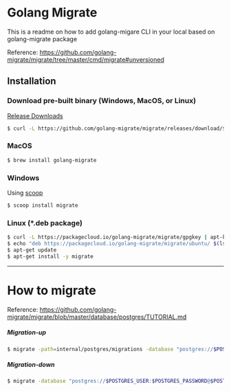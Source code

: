 # Golang Migrate

This is a readme on how to add golang-migare CLI in your local based on golang-migrate package

Reference: https://github.com/golang-migrate/migrate/tree/master/cmd/migrate#unversioned

## Installation

### Download pre-built binary (Windows, MacOS, or Linux)

[Release Downloads](https://github.com/golang-migrate/migrate/releases)

```bash
$ curl -L https://github.com/golang-migrate/migrate/releases/download/$version/migrate.$platform-amd64.tar.gz | tar xvz
```

### MacOS

```bash
$ brew install golang-migrate
```

### Windows

Using [scoop](https://scoop.sh/)

```bash
$ scoop install migrate
```

### Linux (*.deb package)

```bash
$ curl -L https://packagecloud.io/golang-migrate/migrate/gpgkey | apt-key add -
$ echo "deb https://packagecloud.io/golang-migrate/migrate/ubuntu/ $(lsb_release -sc) main" > /etc/apt/sources.list.d/migrate.list
$ apt-get update
$ apt-get install -y migrate
```
---

# How to migrate

Reference: https://github.com/golang-migrate/migrate/blob/master/database/postgres/TUTORIAL.md

##### Migration-up
```bash
$ migrate -path=internal/postgres/migrations -database "postgres://$POSTGRES_USER:$POSTGRES_PASSWORD@$POSTGRES_HOST:$POSTGRES_PORT/$POSTGRES_DATABASE?sslmode=disable" up
```

##### Migration-down
```bash
$ migrate -database "postgres://$POSTGRES_USER:$POSTGRES_PASSWORD@$POSTGRES_ADDRESS/$POSTGRES_DATABASE?sslmode=disable" -path=internal/postgres/migrations down
```